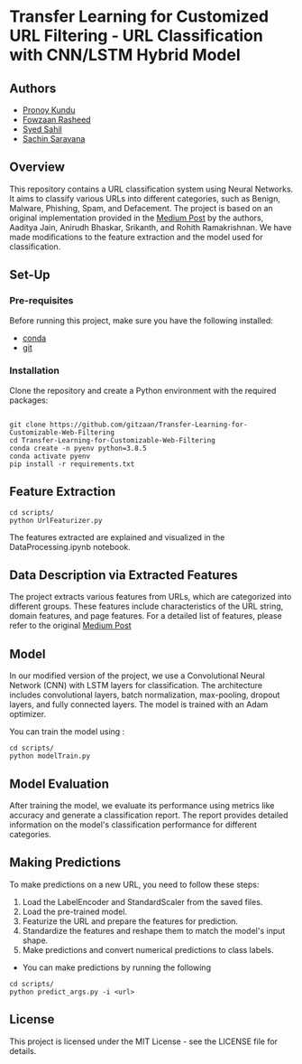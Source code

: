 # Transfer Learning for Customized URL Filtering - URL Classification with CNN/LSTM Hybrid Model 

## Authors 

- [Pronoy Kundu](https://github.com/Pronoy513)
- [Fowzaan Rasheed](https://github.com/gitzaan/)
- [Syed Sahil](https://github.com/syed-sahil-100)
- [Sachin Saravana](https://github.com/SachinSarv1473)


## Overview 

This repository contains a URL classification system using Neural Networks. It aims to classify various URLs into different categories, such as Benign, Malware, Phishing, Spam, and Defacement. The project is based on an original implementation provided in the [Medium Post](https://medium.com/nerd-for-tech/url-feature-engineering-and-classification-66c0512fb34d) by the authors, Aaditya Jain, Anirudh Bhaskar, Srikanth, and Rohith Ramakrishnan. We have made modifications to the feature extraction and the model used for classification.

## Set-Up

### Pre-requisites

Before running this project, make sure you have the following installed:

- [conda](https://repo.anaconda.com/)
- [git](https://git-scm.com/)

### Installation

Clone the repository and create a Python environment with the required packages:
```

git clone https://github.com/gitzaan/Transfer-Learning-for-Customizable-Web-Filtering
cd Transfer-Learning-for-Customizable-Web-Filtering
conda create -n pyenv python=3.8.5
conda activate pyenv
pip install -r requirements.txt
```

## Feature Extraction

```
cd scripts/
python UrlFeaturizer.py

```

The features extracted are explained and visualized in the DataProcessing.ipynb notebook.


## Data Description via Extracted Features 

The project extracts various features from URLs, which are categorized into different groups. These features include characteristics of the URL string, domain features, and page features. For a detailed list of features, please refer to the original [Medium Post](https://medium.com/nerd-for-tech/url-feature-engineering-and-classification-66c0512fb34d.)

## Model

In our modified version of the project, we use a Convolutional Neural Network (CNN) with LSTM layers for classification. The architecture includes convolutional layers, batch normalization, max-pooling, dropout layers, and fully connected layers. The model is trained with an Adam optimizer.

You can train the model using :
```
cd scripts/
python modelTrain.py

```
## Model Evaluation

After training the model, we evaluate its performance using metrics like accuracy and generate a classification report. The report provides detailed information on the model's classification performance for different categories.

## Making Predictions

To make predictions on a new URL, you need to follow these steps:

1. Load the LabelEncoder and StandardScaler from the saved files.
2. Load the pre-trained model.
3. Featurize the URL and prepare the features for prediction.
4. Standardize the features and reshape them to match the model's input shape.
5. Make predictions and convert numerical predictions to class labels.

- You can make predictions by running the following
 ```
 cd scripts/
python predict_args.py -i <url>
```
## License
This project is licensed under the MIT License - see the LICENSE file for details.

